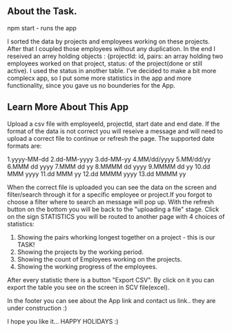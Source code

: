 ## About the Task.
npm start - runs the app

I sorted the data by projects and employees working on these projects. After that I coupled those employees without any duplication. In the end I reseived an arrey holding objects : {projectId: id, pairs: an array holding two employees worked on that project, status: of the project(done or still active). I used the status in another table. I've decided to make a bit more complecx app, so I put some more statistics in the app and more functionality, since you gave us no bounderies for the App.

## Learn More About This App
Upload a csv file with employeeId, projectId, start date and end date. If the format of the data is not correct you will reseive a message and will need to upload a correct file to continue or refresh the page.
The supported date formats are:

1.yyyy-MM-dd
2.dd-MM-yyyy
3.dd-MM-yy
4.MM/dd/yyyy
5.MM/dd/yy
6.MMM dd yyyy
7.MMM dd yy
8.MMMM dd yyyy
9.MMMM dd yy
10.dd MMM yyyy
11.dd MMM yy
12.dd MMMM yyyy
13.dd MMMM yy


 When the correct file is uploaded you can see the data on the screen and filter/search through it for a specific employee or project.If you forgot to choose a filter where to search an message will pop up. With the refresh button on the bottom you will be back to the "uploading a file" stage. Click on the sign STATISTICS you will be routed to another page with 4 choices of statistics:
 1. Showing the pairs whorking longest together on a project - this is our TASK!
 2. Showing the projects by the working period.
 3. Showing the count of Employees working on the projects.
 4. Showing the working progress of the employees.

After every statistic there is a button "Export CSV". By click on it you can export the table you see on the screen in SCV file(excel).

 In the footer you can see about the App link and contact us link.. they are under construction :)

 I hope you like it... HAPPY HOLIDAYS :)

